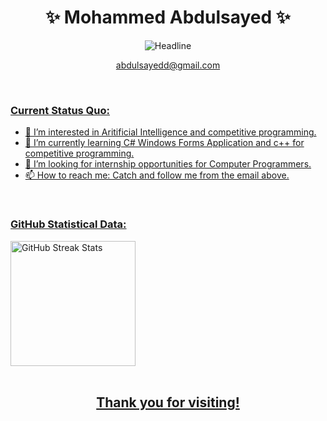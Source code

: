 <h1 align="center">✨ Mohammed Abdulsayed ✨</h1>

<div align=center>
    <img src="https://readme-typing-svg.herokuapp.com?color=d8e214&size=32&center=true&vCenter=true&width=600&height=50&lines=Computer+Science+Student;Aspiring+Software+Engineer;Layout+Artist;Tech+Enthusiast" alt="Headline" />
</div>

<div align=center>
    <a href="mailto:abdulsayedd@gmail.com">
	<p>abdulsayedd@gmail.com<p>
</div>
<br>
<!--
<div align="left"> <h3>Profile Views:</h3>
<img src="https://komarev.com/ghpvc/?username=leighTOR&label=Profile%20views&color=d8e214&style=flat-square"
     alt="Profile Views" /> 
</div>
<br>
-->
<div align="left"> <h3>Current Status Quo:</h3>
    
- 👀 I’m interested in Aritificial Intelligence and competitive programming.
- 🌱 I’m currently learning C# Windows Forms Application and c++ for competitive programming.
- 💞️ I’m looking for internship opportunities for Computer Programmers.
- 📫 How to reach me: Catch and follow me from the email above.
</div>
<br>

<div align="left"> 
     <h3>GitHub Statistical Data:</h3>
        <img src="http://github-readme-streak-stats.herokuapp.com?user=Abdulsayedd&theme=highcontrast&date_format=j%20M%5B%20Y%5D"
             alt="GitHub Streak Stats" height="200" />
    </div>
<br>

<h2 align="center">Thank you for visiting!</h2>
